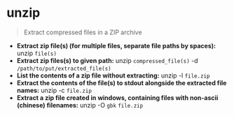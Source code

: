 # unzip
> Extract compressed files in a ZIP archive
- **Extract zip file(s) (for multiple files, separate file paths by spaces):**
unzip `file(s)`
- **Extract zip files(s) to given path:**
unzip `compressed_file(s)` -d `/path/to/put/extracted_file(s)`
- **List the contents of a zip file without extracting:**
unzip -l `file.zip`
- **Extract the contents of the file(s) to stdout alongside the extracted file names:**
unzip -c `file.zip`
- **Extract a zip file created in windows, containing files with non-ascii (chinese) filenames:**
unzip -O `gbk` `file.zip`
